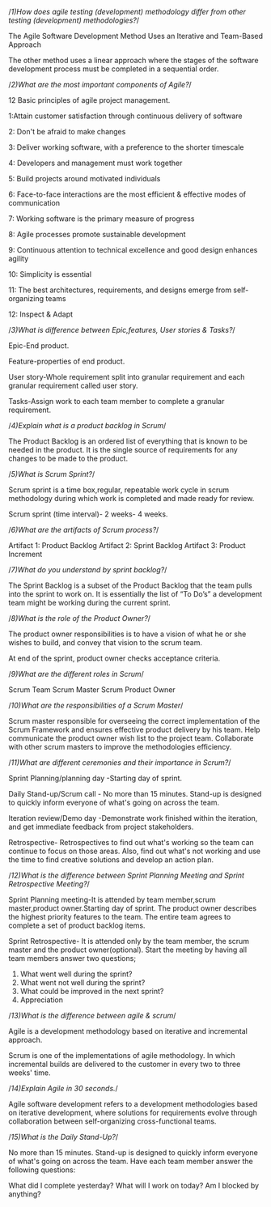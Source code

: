 /*1)How does agile testing (development) methodology differ from other testing (development) methodologies?*/

The Agile Software Development Method Uses an Iterative and Team-Based Approach

The other method uses a linear approach where the stages of the software development process must be completed in a sequential order.

/*2)What are the most important components of Agile?*/

12 Basic principles of agile project management.
 
1:Attain customer satisfaction through continuous delivery of software

2: Don't be afraid to make changes 

3: Deliver working software, with a preference to the shorter timescale

4: Developers and management must work together 

5: Build projects around motivated individuals

6:  Face-to-face interactions are the most efficient & effective modes of communication 

7: Working software is the primary measure of progress

8: Agile processes promote sustainable development

9: Continuous attention to technical excellence and good design enhances agility

10: Simplicity is essential

11: The best architectures, requirements, and designs emerge from self-organizing teams

12: Inspect & Adapt

/*3)What is difference between Epic,features, User stories & Tasks?*/

Epic-End product.

Feature-properties of end product.

User story-Whole requirement split into granular requirement and each granular requirement called user story.

Tasks-Assign work to each team member to complete a granular requirement.

/*4)Explain what is a product backlog in Scrum*/

The Product Backlog is an ordered list of everything that is known to be needed in the product. 
It is the single source of requirements for any changes to be made to the product. 

/*5)What is Scrum Sprint?*/

Scrum sprint is a time box,regular, repeatable work cycle in scrum methodology during which work is completed and made ready for review. 

Scrum sprint (time interval)- 2 weeks- 4 weeks.

/*6)What are the artifacts of Scrum process?*/

Artifact 1: Product Backlog
Artifact 2: Sprint Backlog
Artifact 3: Product Increment

/*7)What do you understand by sprint backlog?*/

The Sprint Backlog is a subset of the Product Backlog that the team pulls into the sprint to work on. It is essentially the list of “To Do’s” a development team might be working during the current sprint.

/*8)What is the role of the Product Owner?*/

The product owner responsibilities is to have a vision of what he or she wishes to build, and convey that vision to the scrum team. 

At end of the sprint, product owner checks acceptance criteria.

/*9)What are the different roles in Scrum*/

Scrum Team
Scrum Master
Scrum Product Owner

/*10)What are the responsibilities of a Scrum Master*/

Scrum master  responsible for overseeing the correct implementation of the Scrum Framework and ensures effective product delivery by his team. 
Help communicate the product owner wish list to the project team.
Collaborate with other scrum masters to improve the methodologies efficiency.

/*11)What are different ceremonies and their importance in Scrum?*/

Sprint Planning/planning day -Starting day of sprint. 

Daily Stand-up/Scrum call - No more than 15 minutes. Stand-up is designed to quickly inform everyone of what's going on across the team. 

Iteration review/Demo day -Demonstrate work finished within the iteration, and get immediate feedback from project stakeholders. 

Retrospective- Retrospectives to find out what's working so the team can continue to focus on those areas. Also, find out what's not working and use the time to find creative solutions and develop an action plan.

/*12)What is the difference between Sprint Planning Meeting and Sprint Retrospective Meeting?*/

Sprint Planning meeting-It is attended by team member,scrum master,product owner.Starting day of sprint. The product owner describes the highest priority features to the team. The entire team agrees to complete a set of product backlog items.

Sprint Retrospective- It is attended only by the team member, the scrum master and the product owner(optional). Start the meeting by having all team members answer two questions;
1) What went well during the sprint?
2) What went not well during the sprint?
3) What could be improved in the next sprint?
4) Appreciation

/*13)What is the difference between agile & scrum*/

Agile is a development methodology based on iterative and incremental approach.

Scrum is one of the implementations of agile methodology. In which incremental builds are delivered to the customer in every two to three weeks' time.

/*14)Explain Agile in 30 seconds.*/

Agile software development refers to a development methodologies based on iterative development, where solutions for requirements evolve through collaboration between self-organizing cross-functional teams. 

/*15)What is the Daily Stand-Up?*/

No more than 15 minutes. Stand-up is designed to quickly inform everyone of what's going on across the team. Have each team member answer the following questions:

What did I complete yesterday?
What will I work on today?
Am I blocked by anything?
